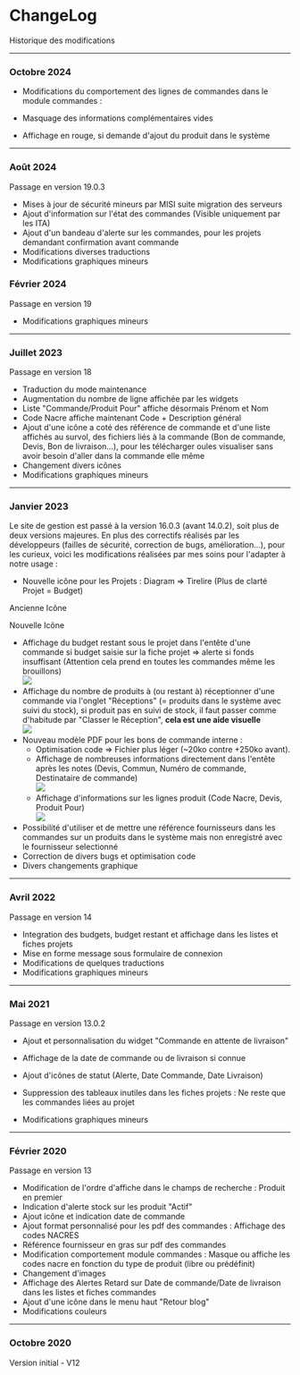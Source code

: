ChangeLog
=========

Historique des modifications

* * *

### **Octobre 2024**

*   Modifications du comportement des lignes de commandes dans le module commandes :

*   Masquage des informations complémentaires vides
*   Affichage en rouge, si demande d'ajout du produit dans le système

* * *

### **Août 2024**

Passage en version 19.0.3

*   Mises à jour de sécurité mineurs par MISI suite migration des serveurs
*   Ajout d'information sur l'état des commandes (Visible uniquement par les ITA)
*   Ajout d'un bandeau d'alerte sur les commandes, pour les projets demandant confirmation avant commande
*   Modifications diverses traductions
*   Modifications graphiques mineurs

### **Février 2024**

Passage en version 19

*   Modifications graphiques mineurs

* * *

### **Juillet 2023**

Passage en version 18

*   Traduction du mode maintenance
*   Augmentation du nombre de ligne affichée par les widgets
*   Liste "Commande/Produit Pour" affiche désormais Prénom et Nom
*   Code Nacre affiche maintenant Code + Description général
*   Ajout d'une icône a coté des référence de commande et d'une liste affichés au survol, des fichiers liés à la commande (Bon de commande, Devis, Bon de livraison...), pour les télécharger oules visualiser sans avoir besoin d'aller dans la commande elle même
*   Changement divers icônes
*   Modifications graphiques mineurs

* * *

### **Janvier 2023**

Le site de gestion est passé à la version 16.0.3 (avant 14.0.2), soit plus de deux versions majeures. En plus des correctifs réalisés par les développeurs (failles de sécurité, correction de bugs, amélioration...), pour les curieux, voici les modifications réalisées par mes soins pour l'adapter à notre usage :

*   Nouvelle icône pour les Projets : Diagram => Tirelire (Plus de clarté Projet = Budget)

Ancienne Icône

Nouvelle Icône

*   Affichage du budget restant sous le projet dans l'entête d'une commande si budget saisie sur la fiche projet => alerte si fonds insuffisant (Attention cela prend en toutes les commandes même les brouillons)  
    ![](https://blog-tree.timc.fr/wp-content/uploads/2023/01/Budget_restant.png)
*   Affichage du nombre de produits à (ou restant à) réceptionner d'une commande via l'onglet "Réceptions" (= produits dans le système avec suivi du stock), si produit pas en suivi de stock, il faut passer comme d'habitude par "Classer le Réception", **cela est une aide visuelle  
    ![](https://blog-tree.timc.fr/wp-content/uploads/2023/01/recetpion.png)**
*   Nouveau modèle PDF pour les bons de commande interne :
    *   Optimisation code => Fichier plus léger (~20ko contre +250ko avant).
    *   Affichage de nombreuses informations directement dans l'entête après les notes (Devis, Commun, Numéro de commande, Destinataire de commande)  
        ![](https://blog-tree.timc.fr/wp-content/uploads/2023/01/pdf_infos.png)
    *   Affichage d'informations sur les lignes produit (Code Nacre, Devis, Produit Pour)  
        ![](https://blog-tree.timc.fr/wp-content/uploads/2023/01/pdf_prod.png)
*   Possibilité d'utiliser et de mettre une référence fournisseurs dans les commandes sur un produits dans le système mais non enregistré avec le fournisseur selectionné
*   Correction de divers bugs et optimisation code
*   Divers changements graphique

* * *

### **Avril 2022**

Passage en version 14

*   Integration des budgets, budget restant et affichage dans les listes et fiches projets
*   Mise en forme message sous formulaire de connexion
*   Modifications de quelques traductions
*   Modifications graphiques mineurs

* * *

### **Mai 2021**

Passage en version 13.0.2

*   Ajout et personnalisation du widget "Commande en attente de livraison"

*   Affichage de la date de commande ou de livraison si connue
*   Ajout d'icônes de statut (Alerte, Date Commande, Date Livraison)

*   Suppression des tableaux inutiles dans les fiches projets : Ne reste que les commandes liées au projet
*   Modifications graphiques mineurs

* * *

### **Février 2020**

Passage en version 13

*   Modification de l'ordre d'affiche dans le champs de recherche : Produit en premier
*   Indication d'alerte stock sur les produit "Actif"
*   Ajout icône et indication date de commande
*   Ajout format personnalisé pour les pdf des commandes : Affichage des codes NACRES
*   Référence fournisseur en gras sur pdf des commandes
*   Modification comportement module commandes : Masque ou affiche les codes nacre en fonction du type de produit (libre ou prédéfinit)
*   Changement d'images
*   Affichage des Alertes Retard sur Date de commande/Date de livraison dans les listes et fiches commandes
*   Ajout d'une icône dans le menu haut "Retour blog"
*   Modifications couleurs

* * *

### **Octobre 2020**

Version initial - V12